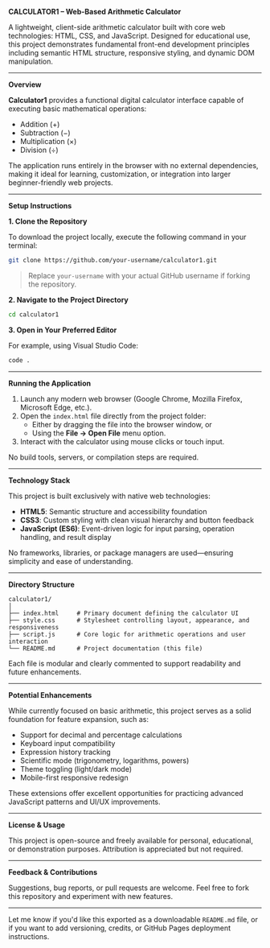 **CALCULATOR1 – Web-Based Arithmetic Calculator**

A lightweight, client-side arithmetic calculator built with core web technologies: HTML, CSS, and JavaScript. Designed for educational use, this project demonstrates fundamental front-end development principles including semantic HTML structure, responsive styling, and dynamic DOM manipulation.

---

**Overview**

**Calculator1** provides a functional digital calculator interface capable of executing basic mathematical operations:

- Addition (+)  
- Subtraction (−)  
- Multiplication (×)  
- Division (÷)  

The application runs entirely in the browser with no external dependencies, making it ideal for learning, customization, or integration into larger beginner-friendly web projects.

---

**Setup Instructions**

**1. Clone the Repository**

To download the project locally, execute the following command in your terminal:

```bash
git clone https://github.com/your-username/calculator1.git
```

> Replace `your-username` with your actual GitHub username if forking the repository.

**2. Navigate to the Project Directory**

```bash
cd calculator1
```

**3. Open in Your Preferred Editor**

For example, using Visual Studio Code:

```bash
code .
```

---

**Running the Application**

1. Launch any modern web browser (Google Chrome, Mozilla Firefox, Microsoft Edge, etc.).
2. Open the `index.html` file directly from the project folder:
   - Either by dragging the file into the browser window, or
   - Using the **File → Open File** menu option.
3. Interact with the calculator using mouse clicks or touch input.

No build tools, servers, or compilation steps are required.

---

**Technology Stack**

This project is built exclusively with native web technologies:

- **HTML5**: Semantic structure and accessibility foundation  
- **CSS3**: Custom styling with clean visual hierarchy and button feedback  
- **JavaScript (ES6)**: Event-driven logic for input parsing, operation handling, and result display  

No frameworks, libraries, or package managers are used—ensuring simplicity and ease of understanding.

---

**Directory Structure**

```
calculator1/
│
├── index.html     # Primary document defining the calculator UI
├── style.css      # Stylesheet controlling layout, appearance, and responsiveness
├── script.js      # Core logic for arithmetic operations and user interaction
└── README.md      # Project documentation (this file)
```

Each file is modular and clearly commented to support readability and future enhancements.

---

**Potential Enhancements**

While currently focused on basic arithmetic, this project serves as a solid foundation for feature expansion, such as:

- Support for decimal and percentage calculations  
- Keyboard input compatibility  
- Expression history tracking  
- Scientific mode (trigonometry, logarithms, powers)  
- Theme toggling (light/dark mode)  
- Mobile-first responsive redesign  

These extensions offer excellent opportunities for practicing advanced JavaScript patterns and UI/UX improvements.

---

**License & Usage**

This project is open-source and freely available for personal, educational, or demonstration purposes. Attribution is appreciated but not required.

---

**Feedback & Contributions**

Suggestions, bug reports, or pull requests are welcome. Feel free to fork this repository and experiment with new features.

---

Let me know if you'd like this exported as a downloadable `README.md` file, or if you want to add versioning, credits, or GitHub Pages deployment instructions.